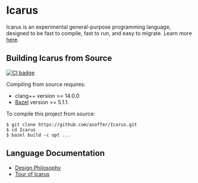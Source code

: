 # Icarus

Icarus is an experimental general-purpose programming language, designed to be
fast to compile, fast to run, and easy to migrate. Learn more [here](https://asoffer.github.io/Icarus).

## Building Icarus from Source

[![CI badge](https://github.com/asoffer/Icarus/workflows/CI/badge.svg)](https://github.com/asoffer/Icarus/actions?query=workflow%3ACI)

Compiling from source requires:

* clang++ version >= 14.0.0
* [Bazel](http://bazel.build) version >= 5.1.1.

To compile this project from source:

```
$ git clone https://github.com/asoffer/Icarus.git
$ cd Icarus
$ bazel build -c opt ...
```

## Language Documentation

 * [Design Philosophy](https://asoffer.github.io/Icarus)
 * [Tour of Icarus](https://asoffer.github.io/Icarus/tour)

